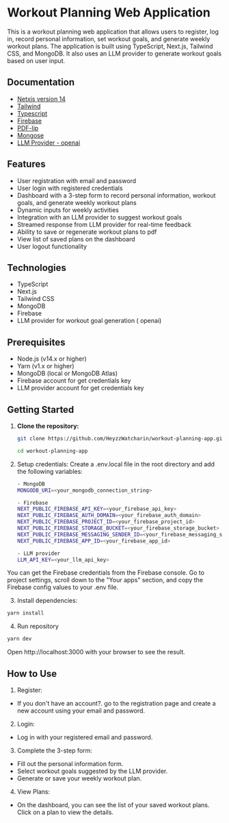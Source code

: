 # Workout Planning Web Application

This is a workout planning web application that allows users to register, log in, record personal information, set workout goals, and generate weekly workout plans. The application is built using TypeScript, Next.js, Tailwind CSS, and MongoDB. It also uses an LLM provider to generate workout goals based on user input.

## Documentation

- [Netxjs version 14](https://nextjs.org/learn-pages-router/basics/create-nextjs-app/setup)
- [Tailwind](https://tailwindcss.com/)
- [Typescript](https://www.typescriptlang.org/)
- [Firebase](https://firebase.google.com/docs/storage?hl=th)
- [PDF-lip](https://www.npmjs.com/package/pdf-lib/v/1.3.1)
- [Mongose](https://mongoosejs.com/)
- [LLM Provider - openai](https://platform.openai.com/docs/concepts)





## Features

- User registration with email and password
- User login with registered credentials
- Dashboard with a 3-step form to record personal information, workout goals, and generate weekly workout plans
- Dynamic inputs for weekly activities
- Integration with an LLM provider to suggest workout goals
- Streamed response from LLM provider for real-time feedback
- Ability to save or regenerate workout plans to pdf
- View list of saved plans on the dashboard
- User logout functionality

## Technologies

- TypeScript
- Next.js
- Tailwind CSS
- MongoDB
- Firebase
- LLM provider for workout goal generation ( openai)

## Prerequisites

- Node.js (v14.x or higher)
- Yarn (v1.x or higher)
- MongoDB (local or MongoDB Atlas)
- Firebase account for get credentials key
- LLM provider account for get credentials key


## Getting Started

1. **Clone the repository:**

   ```bash
   git clone https://github.com/HeyzzWatcharin/workout-planning-app.git

   cd workout-planning-app 

2. Setup credentials:
Create a .env.local file in the root directory and add the following variables:
   ```bash
   - MongoDB
   MONGODB_URI=<your_mongodb_connection_string>

   - Firebase
   NEXT_PUBLIC_FIREBASE_API_KEY=<your_firebase_api_key>
   NEXT_PUBLIC_FIREBASE_AUTH_DOMAIN=<your_firebase_auth_domain>
   NEXT_PUBLIC_FIREBASE_PROJECT_ID=<your_firebase_project_id>
   NEXT_PUBLIC_FIREBASE_STORAGE_BUCKET=<your_firebase_storage_bucket>
   NEXT_PUBLIC_FIREBASE_MESSAGING_SENDER_ID=<your_firebase_messaging_sender_id>
   NEXT_PUBLIC_FIREBASE_APP_ID=<your_firebase_app_id>
   
   - LLM provider
   LLM_API_KEY=<your_llm_api_key>
   ```
You can get the Firebase credentials from the Firebase console. Go to project settings, scroll down to the "Your apps" section, and copy the Firebase config values to your .env file.

3. Install dependencies:
```bash
yarn install
```

4. Run repository
```bash
yarn dev
```
Open http://localhost:3000 with your browser to see the result.

## How to Use
1. Register:
- If you don't have an account?. go to the registration page and create a new account using your email and password.

2. Login:
- Log in with your registered email and password.

3. Complete the 3-step form:
- Fill out the personal information form.
- Select workout goals suggested by the LLM provider.
- Generate or save your weekly workout plan.

4. View Plans:
- On the dashboard, you can see the list of your saved workout plans. Click on a plan to view the details.
